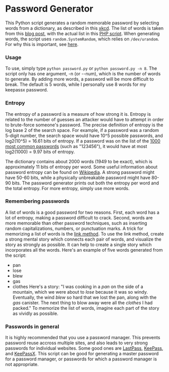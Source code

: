 # Password Generator

This Python script generates a random memorable password by selecting words from a dictionary, as described in this [xkcd](https://xkcd.com/936/).
The list of words is taken from this [blog post](http://preshing.com/20110811/xkcd-password-generator/), with the actual list in this [PHP script](http://preshing.com/files/xkcd_pw.js.php).
When generating words, the script uses `random.SystemRandom`, which relies on `/dev/urandom`.
For why this is important, see [here](http://sockpuppet.org/blog/2014/02/25/safely-generate-random-numbers/).

### Usage

To use, simply type `python password.py` or `python password.py -n 8`.
The script only has one argument, -n (or --num), which is the number of words to generate.
By adding more words, a password will be more difficult to break.
The default is 5 words, while I personally use 8 words for my keepassx password.

### Entropy

The entropy of a password is a measure of how strong it is.
Entropy is related to the number of guesses an attacker would have to attempt in order to brute-force someone's password.
The precise definition of entropy is the log base 2 of the search space.
For example, if a password was a random 5-digit number, the search space would have 10^5 possible passwords, and log2(10^5) = 16.61 bits of entropy.
If a password was on the list of the [1000 most common passwords](http://www.passwordrandom.com/most-popular-passwords) (such as "123456"), it would have at most log2(1000) = 9.97 bits of entropy.

The dictionary contains about 2000 words (1949 to be exact), which is approximately 11 bits of entropy per word.
Some useful information about password entropy can be found on [Wikipedia](https://en.wikipedia.org/wiki/Password_strength#Required_bits_of_entropy).
A strong password might have 50-60 bits, while a physically unbreakable password might have 80-90 bits.
The password generator prints out both the entropy per word and the total entropy.
For more entropy, simply use more words.

### Remembering passwords

A list of words is a good password for two reasons.
First, each word has a lot of entropy, making a password difficult to crack.
Second, words are more memorable than other password techniques, such as inserting random capitalizations, numbers, or punctuation marks.
A trick for memorizing a list of words is the [link method](http://www.memorizeeverything.com/core_skills/lists/).
To use the link method, create a strong mental story which connects each pair of words, and visualize the story as strongly as possible.
It can help to create a single story which incorporates all the words.
Here's an example of five words generated from the script:
  - pan
  - lose
  - blew
  - gas
  - clothes
Here's a story:
"I was cooking in a *pan* on the side of a mountain, which we were about to *lose* because it was so windy.
Eventually, the wind *blew* so hard that we lost the pan, along with the *gas* canister.
The next thing to blow away were all the *clothes* I had packed."
To memorize the list of words, imagine each part of the story as vividly as possible.

### Passwords in general

It is highly recommended that you use a password manager.
This prevents password reuse accross multiple sites, and also leads to very strong passwords for individual websites.
Some good ones are [LastPass](https://lastpass.com/), [KeePass](http://keepass.info/), and [KeePassX](https://www.keepassx.org/).
This script can be good for generating a master password for a password manager, or passwords for which a password manager is not appropriate.
